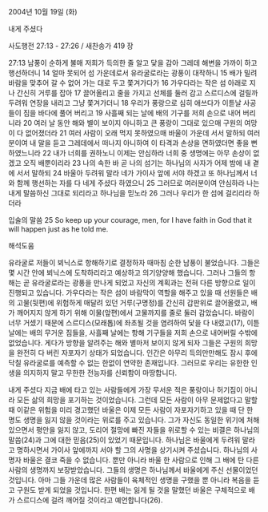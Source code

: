 2004년 10월 19일 (화)

내게 주셨다



사도행전 27:13 - 27:26 / 새찬송가 419 장


27:13 남풍이 순하게 불매 저희가 득의한 줄 알고 닻을 감아 그레데 해변을 가까이 하고 행선하더니 14 얼마 못되어 섬 가운데로서 유라굴로라는 광풍이 대작하니 15 배가 밀려 바람을 맞추어 갈 수 없어 가는 대로 두고 쫓겨가다가 16 가우다라는 작은 섬 아래로 지나 간신히 거루를 잡아 17 끌어올리고 줄을 가지고 선체를 둘러 감고 스르디스에 걸릴까 두려워 연장을 내리고 그냥 쫓겨가더니 18 우리가 풍랑으로 심히 애쓰다가 이튿날 사공들이 짐을 바다에 풀어 버리고 19 사흘째 되는 날에 배의 기구를 저희 손으로 내어 버리니라 20 여러 날 동안 해와 별이 보이지 아니하고 큰 풍랑이 그대로 있으매 구원의 여망이 다 없어졌더라 21 여러 사람이 오래 먹지 못하였으매 바울이 가운데 서서 말하되 여러분이여 내 말을 듣고 그레데에서 떠나지 아니하여 이 타격과 손상을 면하였더면 좋을 뻔하였느니라 22 내가 너희를 권하노니 이제는 안심하라 너희 중 생명에는 아무 손상이 없겠고 오직 배뿐이리라 23 나의 속한 바 곧 나의 섬기는 하나님의 사자가 어제 밤에 내 곁에 서서 말하되 24 바울아 두려워 말라 네가 가이사 앞에 서야 하겠고 또 하나님께서 너와 함께 행선하는 자를 다 네게 주셨다 하였으니 25 그러므로 여러분이여 안심하라 나는 내게 말씀하신 그대로 되리라고 하나님을 믿노라 26 그러나 우리가 한 섬에 걸리리라 하더라

입술의 말씀
25 So keep up your courage, men, for I have faith in God that it will happen just as he told me.

해석도움





유라굴로
저들이 뵈닉스로 항해하기로 결정하자 때마침 순한 남풍이 불었습니다. 그들은 몇 시간 안에 뵈닉스에 도착하리라고 예상하고 의기양양해 했습니다. 그러나 그들의 항해는 곧 유라굴로라는 광풍을 만나게 되었고 자신의 계획과는 전혀 다른 방향으로 일이 진행되고 있습니다. 가우다라는 작은 섬이 바람막이 역할을 해주고 있을 때 선원들은 배의 고물(뒷편)에 위험하게 매달려 있던 거루(구명정)를 간신히 갑판위로 끌어올렸고, 배가 깨어지지 않게 하기 위해 이물(앞편)에서 고물까지를 줄로 둘러 감았습니다. 바람이 너무 거셌기 때문에 스르디스(모래톱)에 좌초될 것을 염려하여 닻을 다 내렸고(17), 이튿날에는 배의 무거운 짐들을, 사흘째 날에는 항해 기구들을 저희 손으로 내어버릴 수밖에 없었습니다. 게다가 방향을 알려주는 해와 별마저 보이지 않게 되자 그들은 구원의 희망을 완전히 다 버린 자포자기 상태가 되었습니다. 인간은 아무리 득의만만해도 잠시 후에 닥칠 유라굴로를 예측할 수 없는 한없이 연약한 존재입니다. 그러므로 우리는 유한한 인생을 의지하지 말고 무한한 전능자를 신뢰함이 마땅합니다.  

내게 주셨다
지금 배에 타고 있는 사람들에게 가장 무서운 적은 풍랑이나 허기짐이 아니라 모든 삶의 희망을 포기하는 것이었습니다. 그런데 모든 사람이 아무 문제없다고 말할 때 이같은 위험을 미리 경고했던 바울은 이제 모든 사람이 자포자기하고 있을 때 단 한 명도 생명을 잃지 않을 것이라는 위로를 주고 있습니다. 그가 자신도 동일한 위기에 처해 있으면서 평안을 잃지 않고, 도리어 절망에 빠진 자들을 위로할 수 있는 비결은 하나님의 말씀(24)과 그에 대한 믿음(25)이 있었기 때문입니다. 하나님은 바울에게 두려워 말라고 명하시면서 가이사 앞에까지 서야 할 그의 사명을 상기시켜 주셨습니다. 하나님의 사명자 바울은 결코 죽을 수 없습니다. 뿐만 아니라 바울 한 사람으로 인해 그 배에 탄 다른 사람의 생명까지 보장받았습니다. 그들의 생명은 하나님께서 바울에게 주신 선물이었던 것입니다. 아마 그들 가운데 많은 사람들이 육체적인 생명을 구했을 뿐 아니라 복음을 듣고 구원도 받게 되었을 것입니다. 한편 배는 잃게 될 것을 말했던 바울은 구체적으로 배가 스르디스에 걸려 깨어질 것이라고 예언합니다(26).